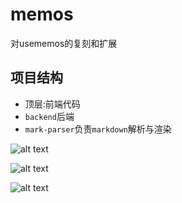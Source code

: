 # memos

对usememos的复刻和扩展

## 项目结构

- 顶层:前端代码
- `backend`后端
- `mark-parser`负责`markdown`解析与渲染

![alt text](./assets/home.png)

![alt text](./assets/expore.png)

![alt text](image.png)
